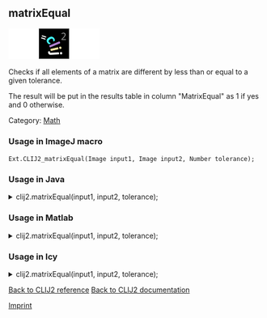 ## matrixEqual
<img src="images/mini_empty_logo.png"/><img src="images/mini_clij2_logo.png"/><img src="images/mini_empty_logo.png"/>

Checks if all elements of a matrix are different by less than or equal to a given tolerance. 

The result will be put in the results table in column "MatrixEqual" as 1 if yes and 0 otherwise.

Category: [Math](https://clij.github.io/clij2-docs/reference__math)

### Usage in ImageJ macro
```
Ext.CLIJ2_matrixEqual(Image input1, Image input2, Number tolerance);
```




### Usage in Java


<details>

<summary>
clij2.matrixEqual(input1, input2, tolerance);
</summary>
<pre class="highlight">// init CLIJ and GPU
import net.haesleinhuepf.clij2.CLIJ2;
import net.haesleinhuepf.clij.clearcl.ClearCLBuffer;
CLIJ2 clij2 = CLIJ2.getInstance();

// get input parameters
ClearCLBuffer input1 = clij2.push(input1ImagePlus);
ClearCLBuffer input2 = clij2.push(input2ImagePlus);
float tolerance = 1.0;
</pre>

<pre class="highlight">
// Execute operation on GPU
clij2.matrixEqual(input1, input2, tolerance);
</pre>

<pre class="highlight">
//show result

// cleanup memory on GPU
clij2.release(input1);
clij2.release(input2);
</pre>

</details>





### Usage in Matlab


<details>

<summary>
clij2.matrixEqual(input1, input2, tolerance);
</summary>
<pre class="highlight">% init CLIJ and GPU
clij2 = init_clatlab();

% get input parameters
input1 = clij2.pushMat(input1_matrix);
input2 = clij2.pushMat(input2_matrix);
tolerance = 1.0;
</pre>

<pre class="highlight">
% Execute operation on GPU
clij2.matrixEqual(input1, input2, tolerance);
</pre>

<pre class="highlight">
% show result

% cleanup memory on GPU
clij2.release(input1);
clij2.release(input2);
</pre>

</details>





### Usage in Icy


<details>

<summary>
clij2.matrixEqual(input1, input2, tolerance);
</summary>
<pre class="highlight">// init CLIJ and GPU
importClass(net.haesleinhuepf.clicy.CLICY);
importClass(Packages.icy.main.Icy);

clij2 = CLICY.getInstance();

// get input parameters
input1_sequence = getSequence();
input1 = clij2.pushSequence(input1_sequence);
input2_sequence = getSequence();
input2 = clij2.pushSequence(input2_sequence);
tolerance = 1.0;
</pre>

<pre class="highlight">
// Execute operation on GPU
clij2.matrixEqual(input1, input2, tolerance);
</pre>

<pre class="highlight">
// show result

// cleanup memory on GPU
clij2.release(input1);
clij2.release(input2);
</pre>

</details>



[Back to CLIJ2 reference](https://clij.github.io/clij2-docs/reference)
[Back to CLIJ2 documentation](https://clij.github.io/clij2-docs)

[Imprint](https://clij.github.io/imprint)
